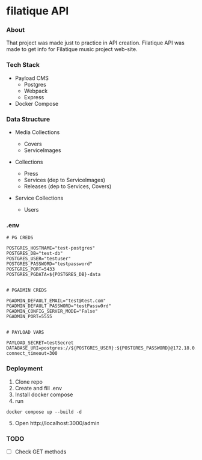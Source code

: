 # filatique API

### About

That project was made just to practice in API creation. Filatique API was made to get info for Filatique music project web-site.


### Tech Stack
- Payload CMS
    - Postgres
    - Webpack
    - Express
- Docker Compose


### Data Structure

- Media Collections
  - Covers
  - ServiceImages

- Collections 
  - Press
  - Services (dep to ServiceImages)
  - Releases (dep to Services, Covers)

- Service Collections
  - Users
  
  
### .env

```
# PG CREDS

POSTGRES_HOSTNAME="test-postgres"
POSTGRES_DB="test-db"
POSTGRES_USER="testuser"
POSTGRES_PASSWORD="testpassword"
POSTGRES_PORT=5433
POSTGRES_PGDATA=${POSTGRES_DB}-data


# PGADMIN CREDS 

PGADMIN_DEFAULT_EMAIL="test@test.com"
PGADMIN_DEFAULT_PASSWORD="testPassw0rd"
PGADMIN_CONFIG_SERVER_MODE="False"
PGADMIN_PORT=5555


# PAYLOAD VARS

PAYLOAD_SECRET=testSecret
DATABASE_URI=postgres://${POSTGRES_USER}:${POSTGRES_PASSWORD}@172.18.0.1:${POSTGRES_PORT}/${POSTGRES_DB}?connect_timeout=300
```

### Deployment

1. Clone repo
2. Create and fill .env
3. Install docker compose
4. run 

`docker compose up --build -d`

5. Open http://localhost:3000/admin


### TODO

- [ ] Check GET methods